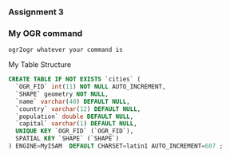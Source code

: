 ### Assignment 3

### My OGR command

```
ogr2ogr whatever your command is
```

My Table Structure

```sql
CREATE TABLE IF NOT EXISTS `cities` (
  `OGR_FID` int(11) NOT NULL AUTO_INCREMENT,
  `SHAPE` geometry NOT NULL,
  `name` varchar(40) DEFAULT NULL,
  `country` varchar(12) DEFAULT NULL,
  `population` double DEFAULT NULL,
  `capital` varchar(1) DEFAULT NULL,
  UNIQUE KEY `OGR_FID` (`OGR_FID`),
  SPATIAL KEY `SHAPE` (`SHAPE`)
) ENGINE=MyISAM  DEFAULT CHARSET=latin1 AUTO_INCREMENT=607 ;
```
